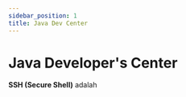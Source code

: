 ```yaml
---
sidebar_position: 1
title: Java Dev Center
---
```

# Java Developer's Center
**SSH (Secure Shell)** adalah